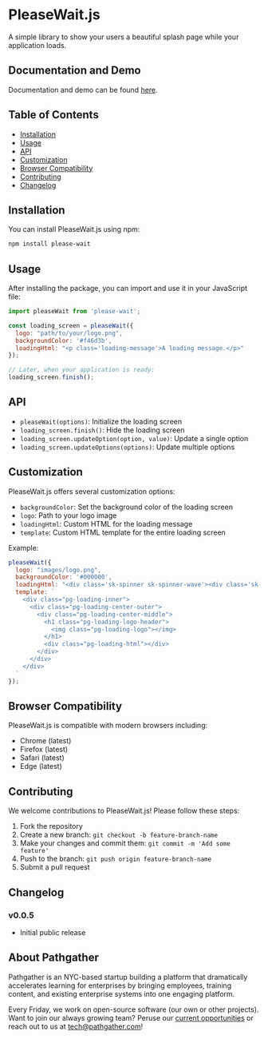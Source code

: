 PleaseWait.js
===========
A simple library to show your users a beautiful splash page while your application loads.

Documentation and Demo
---------------------
Documentation and demo can be found [here](http://pathgather.github.io/please-wait/).

## Table of Contents
- [Installation](#installation)
- [Usage](#usage)
- [API](#api)
- [Customization](#customization)
- [Browser Compatibility](#browser-compatibility)
- [Contributing](#contributing)
- [Changelog](#changelog)

## Installation

You can install PleaseWait.js using npm:

```bash
npm install please-wait
```

## Usage

After installing the package, you can import and use it in your JavaScript file:

```javascript
import pleaseWait from 'please-wait';

const loading_screen = pleaseWait({
  logo: "path/to/your/logo.png",
  backgroundColor: '#f46d3b',
  loadingHtml: "<p class='loading-message'>A loading message.</p>"
});

// Later, when your application is ready:
loading_screen.finish();
```

## API

- `pleaseWait(options)`: Initialize the loading screen
- `loading_screen.finish()`: Hide the loading screen
- `loading_screen.updateOption(option, value)`: Update a single option
- `loading_screen.updateOptions(options)`: Update multiple options

## Customization

PleaseWait.js offers several customization options:

- `backgroundColor`: Set the background color of the loading screen
- `logo`: Path to your logo image
- `loadingHtml`: Custom HTML for the loading message
- `template`: Custom HTML template for the entire loading screen

Example:

```javascript
pleaseWait({
  logo: "images/logo.png",
  backgroundColor: '#000000',
  loadingHtml: "<div class='sk-spinner sk-spinner-wave'><div class='sk-rect1'></div><div class='sk-rect2'></div><div class='sk-rect3'></div><div class='sk-rect4'></div><div class='sk-rect5'></div></div>",
  template: `
    <div class="pg-loading-inner">
      <div class="pg-loading-center-outer">
        <div class="pg-loading-center-middle">
          <h1 class="pg-loading-logo-header">
            <img class="pg-loading-logo"></img>
          </h1>
          <div class="pg-loading-html"></div>
        </div>
      </div>
    </div>
  `
});
```

## Browser Compatibility

PleaseWait.js is compatible with modern browsers including:

- Chrome (latest)
- Firefox (latest)
- Safari (latest)
- Edge (latest)

## Contributing

We welcome contributions to PleaseWait.js! Please follow these steps:

1. Fork the repository
2. Create a new branch: `git checkout -b feature-branch-name`
3. Make your changes and commit them: `git commit -m 'Add some feature'`
4. Push to the branch: `git push origin feature-branch-name`
5. Submit a pull request

## Changelog

### v0.0.5
- Initial public release

About Pathgather
---------------------
Pathgather is an NYC-based startup building a platform that dramatically accelerates learning for enterprises by bringing employees, training content, and existing enterprise systems into one engaging platform.

Every Friday, we work on open-source software (our own or other projects). Want to join our always growing team? Peruse our [current opportunities](http://www.pathgather.com/jobs/) or reach out to us at <tech@pathgather.com>!
